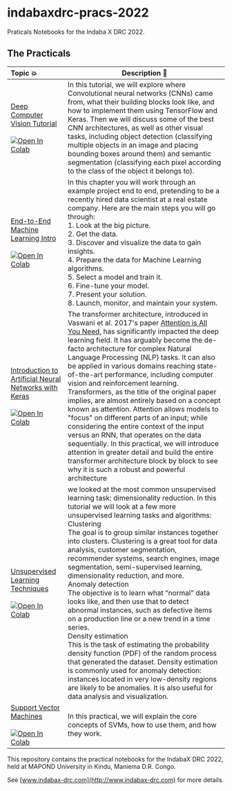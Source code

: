 # indabaxdrc-pracs-2022
Praticals Notebooks for the Indaba X DRC 2022.
## The Practicals 
| Topic 💥 | Description 📘 |
|:--- |----------------------------------------------------------|
[Deep Computer Vision Tutorial](https://github.com/Indaba-X-DRC/indabaxdrc-pracs-2022/blob/main/practicals/Deep_Computer_Vision_tutorial.ipynb) <br /> <br /> [![Open In Colab](https://colab.research.google.com/assets/colab-badge.svg)](https://colab.research.google.com/github/Indaba-X-DRC/indabaxdrc-pracs-2022/blob/main/practicals/Deep_Computer_Vision_tutorial.ipynb) | In this tutorial, we will explore where Convolutional neural networks (CNNs) came from, what their building blocks look like, and how to implement them using TensorFlow and Keras. Then we will discuss some of the best CNN architectures, as well as other visual tasks, including object detection (classifying multiple objects in an image and placing bounding boxes around them) and semantic segmentation (classifying each pixel according to the class of the object it belongs to).  | 
[End-to-End Machine Learning Intro](https://github.com/Indaba-X-DRC/indabaxdrc-pracs-2022/blob/main/practicals/End_to_end_Machine_Learning_Intro.ipynb) <br /> <br /> [![Open In Colab](https://colab.research.google.com/assets/colab-badge.svg)](https://colab.research.google.com/github/Indaba-X-DRC/indabaxdrc-pracs-2022/blob/main/practicals/End_to_end_Machine_Learning_Intro.ipynb) | In this chapter you will work through an example project end to end, pretending to be a recently hired data scientist at a real estate company. Here are the main steps you will go through:<br />1. Look at the big picture.<br />2. Get the data.<br />3. Discover and visualize the data to gain insights.<br />4. Prepare the data for Machine Learning algorithms.<br />5. Select a model and train it.<br />6. Fine-tune your model.<br />7. Present your solution.<br />8. Launch, monitor, and maintain your system.| 
[Introduction to Artificial Neural Networks with Keras](https://github.com/Indaba-X-DRC/indabaxdrc-pracs-2022/blob/main/practicals/Neural_Nets_with_Keras.ipynb) <br /> <br /> [![Open In Colab](https://colab.research.google.com/assets/colab-badge.svg)](https://colab.research.google.com/github/Indaba-X-DRC/indabaxdrc-pracs-2022/blob/main/practicals/Neural_Nets_with_Keras.ipyn) | The transformer architecture, introduced in Vaswani et al. 2017's paper [Attention is All You Need](https://arxiv.org/abs/1706.03762?amp=1), has significantly impacted the deep learning field. It has arguably become the de-facto architecture for complex Natural Language Processing (NLP) tasks. It can also be applied in various domains reaching state-of-the-art performance, including computer vision and reinforcement learning. Transformers, as the title of the original paper implies, are almost entirely based on a concept known as attention. Attention allows models to "focus" on different parts of an input; while considering the entire context of the input versus an RNN, that operates on the data sequentially. In this practical, we will introduce attention in greater detail and build the entire transformer architecture block by block to see why it is such a robust and powerful architecture | 
[Unsupervised Learning Techniques](https://github.com/Indaba-X-DRC/indabaxdrc-pracs-2022/blob/main/practicals/Unsupervised_Learning_tutorial.ipynb) <br /> <br /> [![Open In Colab](https://colab.research.google.com/assets/colab-badge.svg)](https://colab.research.google.com/github/Indaba-X-DRC/indabaxdrc-pracs-2022/blob/main/practicals/Unsupervised_Learning_tutorial.ipynb) | we looked at the most common unsupervised learning task: dimensionality reduction. In this tutorial we will look at a few more unsupervised learning tasks and algorithms:<br />Clustering<br />The goal is to group similar instances together into clusters. Clustering is a great tool for data analysis, customer segmentation, recommender systems, search engines, image segmentation, semi-supervised learning, dimensionality reduction, and more.<br />Anomaly detection<br />The objective is to learn what “normal” data looks like, and then use that to detect abnormal instances, such as defective items on a production line or a new trend in a time series.<br />Density estimation<br />This is the task of estimating the probability density function (PDF) of the random process that generated the dataset. Density estimation is commonly used for anomaly detection: instances located in very low-density regions are likely to be anomalies. It is also useful for data analysis and visualization. | 
[Support Vector Machines](https://github.com/Indaba-X-DRC/indabaxdrc-pracs-2022/blob/main/practicals/SVM_pratical.ipynb) <br /> <br /> [![Open In Colab](https://colab.research.google.com/assets/colab-badge.svg)](https://colab.research.google.com/github/Indaba-X-DRC/indabaxdrc-pracs-2022/blob/main/practicals/SVM_pratical.ipynb) | In this practical, we will explain the core concepts of SVMs, how to use them, and how they work. |


This repository contains the practical notebooks for the IndabaX DRC
2022, held at MAPOND University in Kindu, Maniema D.R. Congo.

See [www.indabax-drc.com](http://www.indabax-drc.com) for more details.
